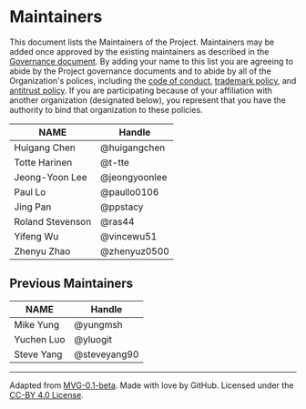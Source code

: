 # Maintainers

This document lists the Maintainers of the Project. Maintainers may be added once approved by the existing maintainers as described in the [Governance document](./GOVERNANCE.md). By adding your name to this list you are agreeing to abide by the Project governance documents and to abide by all of the Organization's polices, including the [code of conduct](./CODE-OF-CONDUCT.md), [trademark policy](./TRADEMARKS.md), and [antitrust policy](./ANTITRUST.md). If you are participating because of your affiliation with another organization (designated below), you represent that you have the authority to bind that organization to these policies.

| **NAME** | **Handle** |
| --- | --- |
| Huigang Chen | @huigangchen |
| Totte Harinen | @t-tte |
| Jeong-Yoon Lee | @jeongyoonlee |
| Paul Lo | @paullo0106 |
| Jing Pan | @ppstacy |
| Roland Stevenson | @ras44 |
| Yifeng Wu | @vincewu51 |
| Zhenyu Zhao | @zhenyuz0500 |

## Previous Maintainers

| **NAME** | **Handle** |
| --- | --- |
| Mike Yung | @yungmsh |
| Yuchen Luo | @yluogit |
| Steve Yang | @steveyang90 |

---
Adapted from [MVG-0.1-beta](https://github.com/github/MVG/tree/v0.1-beta).
Made with love by GitHub. Licensed under the [CC-BY 4.0 License](https://creativecommons.org/licenses/by-sa/4.0/).
